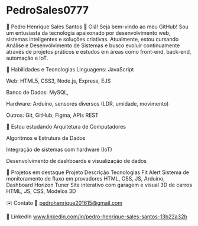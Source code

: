 # PedroSales0777

📌 Pedro Henrique Sales Santos
👋 Olá! Seja bem-vindo ao meu GitHub!
Sou um entusiasta da tecnologia apaixonado por desenvolvimento web, sistemas inteligentes e soluções criativas. Atualmente, estou cursando Análise e Desenvolvimento de Sistemas e busco evoluir continuamente através de projetos práticos e estudos em áreas como front-end, back-end, automação e IoT.

🚀 Habilidades e Tecnologias
Linguagens: JavaScript

Web: HTML5, CSS3, Node.js, Express, EJS

Banco de Dados: MySQL,

Hardware: Arduino, sensores diversos (LDR, umidade, movimento)

Outros: Git, GitHub, Figma, APIs REST

🧠 Estou estudando
Arquitetura de Computadores

Algoritmos e Estrutura de Dados

Integração de sistemas com hardware (IoT)

Desenvolvimento de dashboards e visualização de dados

💼 Projetos em destaque
Projeto	                                           Descrição	                                               Tecnologias
Fit Alert                    Sistema de monitoramento de fluxo em provadores                    HTML, CSS, JS, Arduino, Dashboard
Horizon Tuner               Site interativo com garagem e visual 3D de carros	                      HTML, JS, CSS, Modelos 3D


✉️ Contato
📧 pedrohenrique201615@gmail.com

💼 LinkedIn  www.linkedin.com/in/pedro-henrique-sales-santos-13b22a32b


